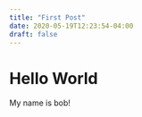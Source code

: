 ```yaml
---
title: "First Post"
date: 2020-05-19T12:23:54-04:00
draft: false
---
```


# Hello World

My name is bob!
